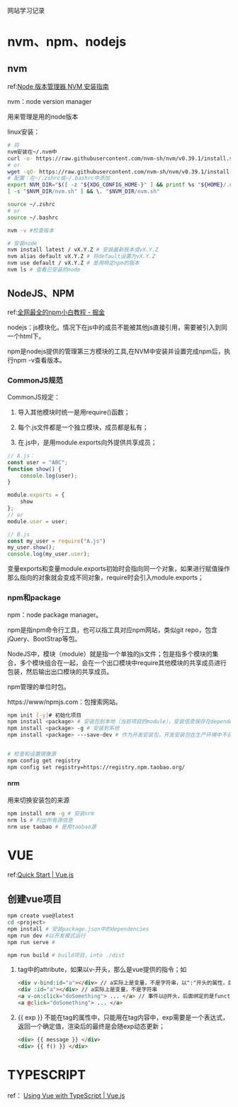 网站学习记录

# nvm、npm、nodejs

## nvm

ref:[Node 版本管理器 NVM 安装指南](https://www.freecodecamp.org/chinese/news/node-version-manager-nvm-install-guide/)

nvm：node version manager

用来管理是用的node版本

linux安装：

```bash
# 将
nvm安装在~/.nvm中
curl -o- https://raw.githubusercontent.com/nvm-sh/nvm/v0.39.1/install.sh | bash
# or
wget -qO- https://raw.githubusercontent.com/nvm-sh/nvm/v0.39.1/install.sh | bash
# 配置：在~/.zshrc或~/.bashrc中添加
export NVM_DIR="$([ -z "${XDG_CONFIG_HOME-}" ] && printf %s "${HOME}/.nvm" || printf %s "${XDG_CONFIG_HOME}/nvm")"
[ -s "$NVM_DIR/nvm.sh" ] && \. "$NVM_DIR/nvm.sh"

source ~/.zshrc 
# or
source ~/.bashrc

nvm -v #检查版本

# 安装node
nvm install latest / vX.Y.Z # 安装最新版本或vX.Y.Z
nvm alias default vX.Y.Z # 将default设置为vX.Y.Z
nvm use default / vX.Y.Z # 是用特定npm的版本
nvm ls # 查看已安装的node


```

## NodeJS、NPM

ref:[全网最全的npm小白教程 - 掘金](https://juejin.cn/post/7091142503478329358)

nodejs：js模块化。情况下在js中的成员不能被其他js直接引用，需要被引入到同一个html下。

npm是nodejs提供的管理第三方模块的工具,在NVM中安装并设置完成npm后，执行npm -v查看版本。

### CommonJS规范

CommonJS规定：

1. 导入其他模块时统一是用require()函数；

2. 每个.js文件都是一个独立模块，成员都是私有；

3. 在.js中，是用module.exports向外提供共享成员；

```js
// A.js：
const user = "ABC";
function show() {
    console.log(user);
}

module.exports = {
    show
};
// or
module.user = user;

// B.js
const my_user = require("A.js")
my_user.show();
console.log(my_user.user);
```

变量exports和变量module.exports初始时会指向同一个对象，如果进行赋值操作那么指向的对象就会变成不同对象，require时会引入module.exports；

### npm和package

npm：node package manager。

npm是指npm命令行工具，也可以指工具对应npm网站，类似git repo，包含jQuery、BootStrap等包。

NodeJS中，模块（module）就是指一个单独的js文件；包是指多个模块的集合，多个模块组合在一起，会在一个出口模块中require其他模块的共享成员进行包装，然后输出出口模块的共享成员。

npm管理的单位时包。

https://www/npmjs.com：包搜索网站。

```bash
npm init [-y]# 初始化项目
npm install <package> # 安装包到本地（当前项目的module），安装信息保存在dependencies中
npm install <package> -g # 安装到系统
npm install <package> ---save-dev # 作为开发安装包，开发安装包在生产环境中不会安装，会保存在package.json中的devDependencies中


# 检查和设置镜像源
npm config get registry
npm config set registry=https://registry.npm.taobao.org/


```

#### nrm

用来切换安装包的来源

```bash
npm install nrm -g # 安装nrm
nrm ls # 列出所有源信息
nrm use taobao # 是用taobao源
```

# VUE

ref:[Quick Start | Vue.js](https://vuejs.org/guide/quick-start.html)

## 创建vue项目

```bash
npm create vue@latest
cd <project>
npm install # 安装package.json中的dependencies
npm run dev #以开发模式运行
npm run serve # 

npm run build # build项目，into ./dist
```

1. tag中的attribute，如果以v-开头，那么是vue提供的指令；如
   
   ```html
   <div v-bind:id="a"></div> // a实际上是变量，不是字符串，以":"开头的属性，后面接的都是变量名称
   <div :id="a"></div> // a实际上是变量，不是字符串
   <a v-on:click="doSomething"> ... </a> // 事件以@开头，后面绑定的是function名字
   <a @click="doSomething"> ... </a>
   ```

2. {{ exp }} 不能在tag的属性中，只能用在tag内容中，exp需要是一个表达式，返回一个确定值，渲染后的最终是会随exp动态更新；
   
   ```html
   <div> {{ message }} </div>
   <div> {{ f() }} </div>
   ```





# TYPESCRIPT

ref： [Using Vue with TypeScript | Vue.js](https://vuejs.org/guide/typescript/overview.html)


